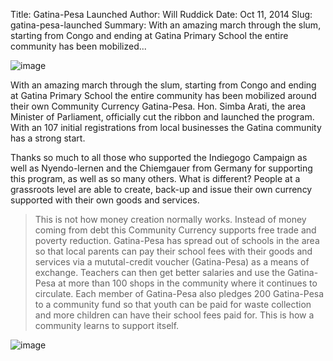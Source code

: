 Title: Gatina-Pesa Launched
Author: Will Ruddick
Date: Oct 11, 2014
Slug: gatina-pesa-launched
Summary: With an amazing march through the slum, starting from Congo and ending at Gatina Primary School the entire community has been mobilized...

![image](/images/blog/gatina-pesa-launched1.webp)

With an amazing march through the slum, starting from Congo and ending
at Gatina Primary School the entire community has been mobilized around
their own Community Currency Gatina-Pesa. Hon. Simba Arati, the area
Minister of Parliament, officially cut the ribbon and launched the
program. With an 107 initial registrations from local businesses the
Gatina community has a strong start.

Thanks so much to all those who supported the Indiegogo Campaign as well
as Nyendo-lernen and the Chiemgauer from Germany for supporting this
program, as well as so many others. What is different? People at a
grassroots level are able to create, back-up and issue their own
currency supported with their own goods and services.

> This is not how money creation normally works. Instead of money coming
> from debt this Community Currency supports free trade and poverty
> reduction. Gatina-Pesa has spread out of schools in the area so that
> local parents can pay their school fees with their goods and services
> via a mututal-credit voucher (Gatina-Pesa) as a means of exchange.
> Teachers can then get better salaries and use the Gatina-Pesa at more
> than 100 shops in the community where it continues to circulate. Each
> member of Gatina-Pesa also pledges 200 Gatina-Pesa to a community fund
> so that youth can be paid for waste collection and more children can
> have their school fees paid for. This is how a community learns to
> support itself.

![image](/images/blog/gatina-pesa-launched53.webp)
